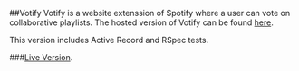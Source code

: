 ##Votify
Votify is a website extenssion of Spotify where a user can vote on collaborative playlists. 
The hosted version of Votify can be found [here](https://github.com/Votefy/Project).

This version includes Active Record and RSpec tests.

###[Live Version](www.ricki.princesspeach.nyc/songs).
